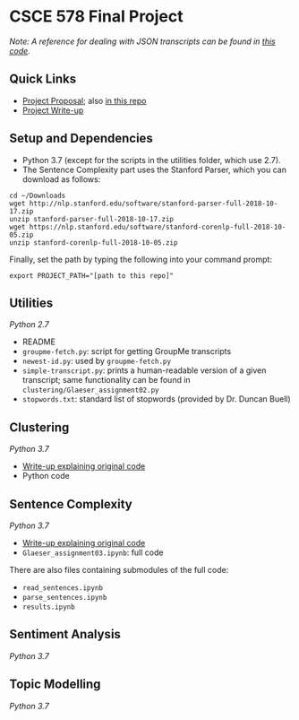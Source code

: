 # CSCE 578 Final Project

*Note: A reference for dealing with JSON transcripts can be found in [this code](clustering/Glaeser_assignment02.py).*

## Quick Links

* [Project Proposal](https://www.overleaf.com/read/nmbpfkzvzjgj); also [in this repo](Glaeser,Quan_Proposal.pdf)
* [Project Write-up](https://www.overleaf.com/read/nmbpfkzvzjgj)

## Setup and Dependencies

* Python 3.7 (except for the scripts in the utilities folder, which use 2.7).  
* The Sentence Complexity part uses the Stanford Parser, which you can download as follows:
```
cd ~/Downloads
wget http://nlp.stanford.edu/software/stanford-parser-full-2018-10-17.zip
unzip stanford-parser-full-2018-10-17.zip
wget https://nlp.stanford.edu/software/stanford-corenlp-full-2018-10-05.zip
unzip stanford-corenlp-full-2018-10-05.zip
```

Finally, set the path by typing the following into your command prompt:
```
export PROJECT_PATH="[path to this repo]"
```

## Utilities

*Python 2.7*

* README
* `groupme-fetch.py`: script for getting GroupMe transcripts
* `newest-id.py`: used by `groupme-fetch.py`
* `simple-transcript.py`: prints a human-readable version of a given transcript; same functionality can be found in `clustering/Glaeser_assignment02.py`
* `stopwords.txt`: standard list of stopwords (provided by Dr. Duncan Buell)

## Clustering

*Python 3.7*

* [Write-up explaining original code](https://www.overleaf.com/read/cwzdnysgycvf)
* Python code

## Sentence Complexity

*Python 3.7*

* [Write-up explaining original code](https://www.overleaf.com/read/zczwcrsfwjqk)
* `Glaeser_assignment03.ipynb`: full code

There are also files containing submodules of the full code:  
* `read_sentences.ipynb`
* `parse_sentences.ipynb`
* `results.ipynb`

## Sentiment Analysis

*Python 3.7*

## Topic Modelling

*Python 3.7*
